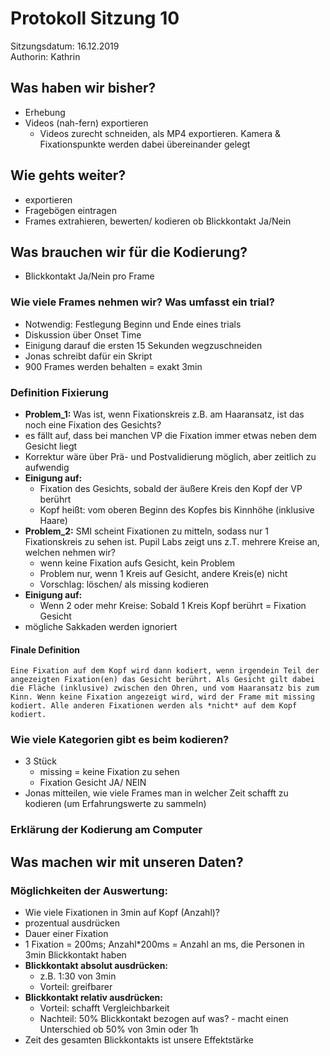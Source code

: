 # Protokoll Sitzung 10 #

Sitzungsdatum: 16.12.2019  
Authorin: Kathrin  

## Was haben wir bisher? ##

* Erhebung
* Videos (nah-fern) exportieren
    * Videos zurecht schneiden, als MP4 exportieren. Kamera & Fixationspunkte
      werden dabei übereinander gelegt

## Wie gehts weiter? ##

* exportieren
* Fragebögen eintragen
* Frames extrahieren, bewerten/ kodieren ob Blickkontakt Ja/Nein

## Was brauchen wir für die Kodierung? ##

* Blickkontakt Ja/Nein pro Frame

### Wie viele Frames nehmen wir? Was umfasst ein trial? ###

* Notwendig: Festlegung Beginn und Ende eines trials
* Diskussion über Onset Time
* Einigung darauf die ersten 15 Sekunden wegzuschneiden
* Jonas schreibt dafür ein Skript
* 900 Frames werden behalten = exakt 3min

### Definition Fixierung ###

* **Problem_1:** Was ist, wenn Fixationskreis z.B. am Haaransatz, ist das noch
  eine Fixation des Gesichts?
* es fällt auf, dass bei manchen VP die Fixation immer etwas neben dem Gesicht
  liegt
* Korrektur wäre über Prä- und Postvalidierung möglich, aber zeitlich zu
  aufwendig
* **Einigung auf:**
    * Fixation des Gesichts, sobald der äußere Kreis den Kopf der VP berührt
    * Kopf heißt: vom oberen Beginn des Kopfes bis Kinnhöhe (inklusive Haare)
* **Problem_2:** SMI scheint Fixationen zu mitteln, sodass nur 1 Fixationskreis
  zu sehen ist. Pupil Labs zeigt uns z.T. mehrere Kreise an, welchen nehmen wir?
    * wenn keine Fixation aufs Gesicht, kein Problem
    * Problem nur, wenn 1 Kreis auf Gesicht, andere Kreis(e) nicht
    * Vorschlag: löschen/ als missing kodieren
* **Einigung auf:**
    * Wenn 2 oder mehr Kreise: Sobald 1 Kreis Kopf berührt = Fixation Gesicht
* mögliche Sakkaden werden ignoriert

#### Finale Definition ####

`Eine Fixation auf dem Kopf wird dann kodiert, wenn irgendein Teil der
angezeigten Fixation(en) das Gesicht berührt. Als Gesicht gilt dabei die Fläche
(inklusive) zwischen den Ohren, und vom Haaransatz bis zum Kinn. Wenn keine
Fixation angezeigt wird, wird der Frame mit missing kodiert. Alle anderen
Fixationen werden als *nicht* auf dem Kopf kodiert.`

### Wie viele Kategorien gibt es beim kodieren? ###

* 3 Stück
    * missing = keine Fixation zu sehen
    * Fixation Gesicht JA/ NEIN
* Jonas mitteilen, wie viele Frames man in welcher Zeit schafft zu kodieren (um
  Erfahrungswerte zu sammeln)

### Erklärung der Kodierung am Computer ###

## Was machen wir mit unseren Daten? ##

### Möglichkeiten der Auswertung: ###

* Wie viele Fixationen in 3min auf Kopf (Anzahl)?
* prozentual ausdrücken
* Dauer einer Fixation
* 1 Fixation = 200ms; Anzahl*200ms = Anzahl an ms, die Personen in 3min
  Blickkontakt haben
* **Blickkontakt absolut ausdrücken:**
    * z.B. 1:30 von 3min
    * Vorteil: greifbarer
* **Blickkontakt relativ ausdrücken:**
    * Vorteil: schafft Vergleichbarkeit
    * Nachteil: 50% Blickkontakt bezogen auf was? - macht einen Unterschied ob
      50% von 3min oder 1h
* Zeit des gesamten Blickkontakts ist unsere Effektstärke
